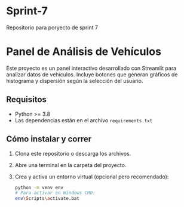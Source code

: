 # Sprint-7
Repositorio para poryecto de sprint 7

# Panel de Análisis de Vehículos

Este proyecto es un panel interactivo desarrollado con Streamlit para analizar datos de vehículos. Incluye botones que generan gráficos de histograma y dispersión según la selección del usuario.

## Requisitos

- Python >= 3.8
- Las dependencias están en el archivo `requirements.txt`

## Cómo instalar y correr

1. Clona este repositorio o descarga los archivos.
2. Abre una terminal en la carpeta del proyecto.
3. Crea y activa un entorno virtual (opcional pero recomendado):
   
   ```bash
   python -m venv env
   # Para activar en Windows CMD:
   env\Scripts\activate.bat
